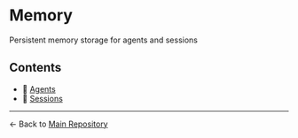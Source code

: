 # Memory

Persistent memory storage for agents and sessions

## Contents

- 📁 [Agents](./agents/)
- 📁 [Sessions](./sessions/)

---

← Back to [Main Repository](../README.md)

